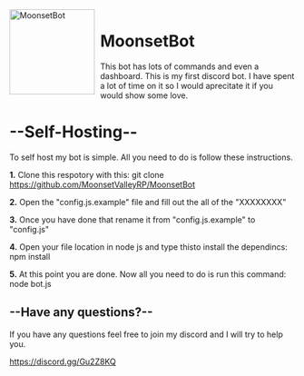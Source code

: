 <img width="150" height="150" align="left" style="float: left; margin: 0 10px 0 0;" alt="MoonsetBot" src="https://cdn.discordapp.com/attachments/757047494478659673/783370025074950184/moonsetbot.png">  

# MoonsetBot


This bot has lots of commands and even a dashboard.
This is my first discord bot. I have spent a lot of time on it so I would aprecitate it if you would show some love.

# --Self-Hosting--
To self host my bot is simple. All you need to do is follow these instructions.


**1.** Clone  this respotory with this: git clone https://github.com/MoonsetValleyRP/MoonsetBot

**2.** Open the "config.js.example" file and fill out the all of the "XXXXXXXX"

**3.** Once you have done that rename it from "config.js.example" to "config.js"

**4.** Open your file location in node js and type thisto install the dependincs: npm install

**5.** At this point you are done. Now all you need to do is run this command: node bot.js


## **--Have any questions?--**

If you have any questions feel free to join my discord and I will try to help you.

https://discord.gg/Gu2Z8KQ
